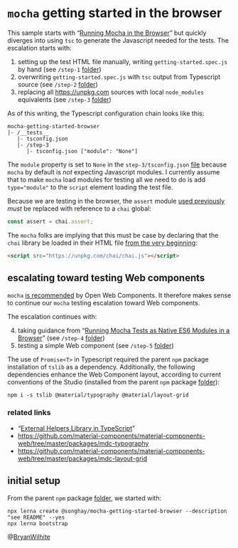 # `mocha` getting started in the browser

This sample starts with “[Running Mocha in the Browser](https://mochajs.org/#running-mocha-in-the-browser)” but quickly diverges into using `tsc` to generate the Javascript needed for the tests. The escalation starts with:

1) setting up the test HTML file manually, writing `getting-started.spec.js` by hand (see `/step-1` [folder](./__tests__/step-1))
2) overwriting `getting-started.spec.js` with `tsc` output from Typescript source (see `/step-2` [folder](./__tests__/step-2))
3) replacing all <https://unpkg.com> sources with local `node_modules` equivalents (see `/step-3` [folder](./__tests__/step-3))

As of this writing, the Typescript configuration chain looks like this:

```console
mocha-getting-started-browser
|- /__tests__
   |- tsconfig.json
   |- /step-3
      |- tsconfig.json ["module": "None"]
```

The `module` property is set to `None` in the `step-3/tsconfig.json` [file](./__tests__/step-3/tsconfig.json) because `mocha` by default is _not_ expecting Javascript modules. I currently assume that to make `mocha` load modules for testing all we need to do is add `type="module"` to the `script` element loading the test file.

Because we are testing in the browser, the `assert` module [used previously](https://github.com/BryanWilhite/nodejs/blob/b2cebb3227a6bf4d00306af21e65780bc1162239/mocha-and-typescript/packages/mocha-getting-started/__tests__/src/getting-started.spec.ts#L1) _must_ be replaced with reference to a `chai` global:

```typescript
const assert = chai.assert;
```

The `mocha` folks are implying that this must be case by declaring that the `chai` library be loaded in their HTML file [from the very beginning](https://github.com/BryanWilhite/nodejs/blob/1ed2b19f7c60bc59f354162fa1690ac4b20a3e45/mocha-and-typescript/packages/mocha-getting-started-browser/__tests__/step-1/index.html#L12):

```html
<script src="https://unpkg.com/chai/chai.js"></script>
```

## escalating toward testing Web components

`mocha` [is recommended](https://open-wc.org/testing/) by Open Web Components. It therefore makes sense to continue our `mocha` testing escalation toward Web components.

The escalation continues with:

4) taking guidance from “[Running Mocha Tests as Native ES6 Modules in a Browser](https://medium.com/dailyjs/running-mocha-tests-as-native-es6-modules-in-a-browser-882373f2ecb0)” (see `/step-4` [folder](./__tests__/step-4))
5) testing a simple Web component (see `/step-5` [folder](./__tests__/step-5))

The use of `Promise<T>` in Typescript required the parent `npm` package installation of `tslib` as a dependency. Additionally, the following dependencies enhance the Web Component layout, according to current conventions of the Studio (installed from the parent `npm` package [folder](../../../mocha-and-typescript)):

```console
npm i -s tslib @material/typography @material/layout-grid
```

### related links

- “[External Helpers Library in TypeScript](https://mariusschulz.com/blog/external-helpers-library-in-typescript)”
- <https://github.com/material-components/material-components-web/tree/master/packages/mdc-typography>
- <https://github.com/material-components/material-components-web/tree/master/packages/mdc-layout-grid>

## initial setup

From the parent `npm` package [folder](../../../mocha-and-typescript), we started with:

```console
npx lerna create @songhay/mocha-getting-started-browser --description "see README" --yes
npx lerna bootstrap
```

@[BryanWilhite](https://twitter.com/BryanWilhite)
